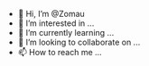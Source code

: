 - 👋 Hi, I’m @Zomau
- 👀 I’m interested in ...
- 🌱 I’m currently learning ...
- 💞️ I’m looking to collaborate on ...
- 📫 How to reach me ...

<!---
Zomau/Zomau is a ✨ special ✨ repository because its `README.md` (this file) appears on your GitHub profile.
You can click the Preview link to take a look at your changes.
--->
